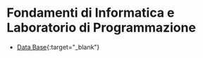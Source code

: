 # Fondamenti di Informatica e Laboratorio di Programmazione
- [Data Base](https://fondinfo.github.io/database){:target="_blank"}
